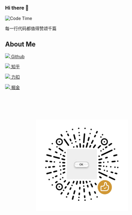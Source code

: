 ### Hi there 👋

![Code Time](https://img.shields.io/endpoint?style=flat-square&url=https://codetime-api.datreks.com/badge/487?logoColor=white%26project=%26recentMS=31536000000%26showProject=false)

每一行代码都值得赞颂千篇

## About Me

[![](https://github.com/favicon.ico) Github](https://github.com/welod)

[![](https://www.zhihu.com/favicon.ico) 知乎](https://www.zhihu.com/people/zxm8421)

[![](https://static.leetcode-cn.com/cn-assets/icons/favicon-32x32.png) 力扣](https://leetcode-cn.com/u/welod/)

[![](https://juejin.cn/favicon.ico) 掘金](https://juejin.cn/user/976022057789678)

<br /><br /><br /><br />
<div align = "center">
<img src = "https://raw.githubusercontent.com/welod/welod/master/img/WeChat_ReWardCode.png" width = "300" height = "300" alt = "微信赞赏码" align = center />
</div>

<!--
**welod/welod** is a ✨ _special_ ✨ repository because its `README.md` (this file) appears on your GitHub profile.

Here are some ideas to get you started:

- 🔭 I’m currently working on ...
- 🌱 I’m currently learning ...
- 👯 I’m looking to collaborate on ...
- 🤔 I’m looking for help with ...
- 💬 Ask me about ...
- 📫 How to reach me: ...
- 😄 Pronouns: ...
- ⚡ Fun fact: ...
-->

